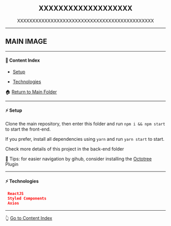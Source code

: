 <h2 align="center">XXXXXXXXXXXXXXXXXXX</h2>
<p align="center">XXXXXXXXXXXXXXXXXXXXXXXXXXXXXXXXXXXXXXXXXXXXX</p>

---

## MAIN IMAGE ##

<!-- ![Image](https://github.com/lipex360x/XXXXXXXXXXXXXX/blob/master/assets/screen.jpg) -->

---

#### :bookmark_tabs: Content Index

- [Setup](#zap-setup)

- [Technologies](#zap-technologies)

:house: [Return to Main Folder](https://github.com/lipex360x/XXXXXXXXXXXXXXXXXXXXXXXX)

---

#### :zap: Setup

Clone the main repository, then enter this folder and run `npm i && npm start` to start the front-end.

If you prefer, install all dependencies using `yarn` and run `yarn start` to start.

Check more details of this project in the back-end folder

📌 Tips: for easier navigation by gihub, consider installing the [Octotree](https://chrome.google.com/webstore/detail/octotree-github-code-tree/bkhaagjahfmjljalopjnoealnfndnagc) Plugin

---

#### :zap: Technologies

```json
 ReactJS
 Styled Components
 Axios
```

---

:point_up_2: [Go to Content Index](#bookmark_tabs-content-index)
